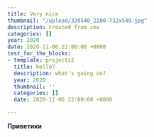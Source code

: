 ```yaml
---
title: Very nice
thumbnail: "/upload/320540_2200-732x549.jpg"
description: created from cms
categories: []
year: 2020
date: 2020-11-06 22:00:00 +0000
test_for_the_blocks:
- template: projects2
  title: hello?
  description: what's going on?
  year: 2020
  thumbnail: ''
  categories: []
  date: 2020-11-06 22:00:00 +0000

---
```

**Приветики**
